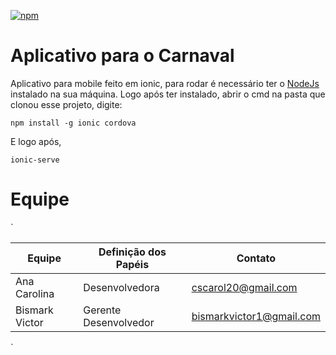[![npm][npm-badge]][npm-badge-url]

# Aplicativo para o Carnaval

Aplicativo para mobile feito em ionic, para rodar é necessário ter o [NodeJs](https://nodejs.org/) instalado na sua máquina.
Logo após ter instalado, abrir o cmd na pasta que clonou esse projeto, digite:

`npm install -g ionic cordova`

E logo após,

`ionic-serve`

# Equipe
`<table>
<thead>
<tr>
  <th>Equipe</th>
  <th>Definição dos Papéis</th>
  <th>Contato</th>
</tr>
</thead>
<tbody>
<tr>
<td>Ana Carolina</td>
<td>Desenvolvedora</td>
<td><a href="mailto:cscarol20@gmail.com">cscarol20@gmail.com</a></td>
</tr>
<tr>
<td>Bismark Victor</td>
<td>Gerente Desenvolvedor</td>
<td><a href="mailto:bismarkvictor1@gmail.com">bismarkvictor1@gmail.com</a></td>
</tr>
</tbody>
</table>`

[npm-badge]: https://img.shields.io/npm/v/ionic.svg
[npm-badge-url]: https://www.npmjs.com/package/ionic


